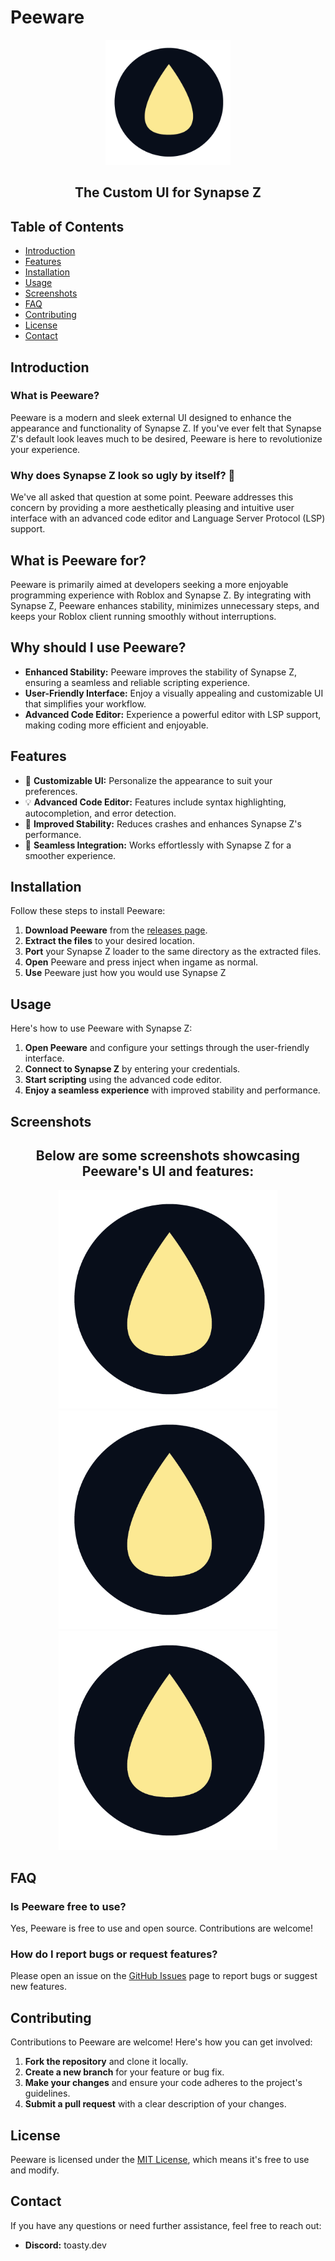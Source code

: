 # Peeware

<div align="center">
    <img src="https://github.com/toasty-dev/imgproct/blob/main/Artboard%201.png" alt="Peeware Logo" width="200">
    <h2>The Custom UI for Synapse Z</h2>
</div>

## Table of Contents

- [Introduction](#introduction)
- [Features](#features)
- [Installation](#installation)
- [Usage](#usage)
- [Screenshots](#screenshots)
- [FAQ](#faq)
- [Contributing](#contributing)
- [License](#license)
- [Contact](#contact)

## Introduction

### What is Peeware?
Peeware is a modern and sleek external UI designed to enhance the appearance and functionality of Synapse Z. If you've ever felt that Synapse Z's default look leaves much to be desired, Peeware is here to revolutionize your experience.

### Why does Synapse Z look so ugly by itself? 🤔 
We've all asked that question at some point. Peeware addresses this concern by providing a more aesthetically pleasing and intuitive user interface with an advanced code editor and Language Server Protocol (LSP) support.

## What is Peeware for?

Peeware is primarily aimed at developers seeking a more enjoyable programming experience with Roblox and Synapse Z. By integrating with Synapse Z, Peeware enhances stability, minimizes unnecessary steps, and keeps your Roblox client running smoothly without interruptions.

## Why should I use Peeware?

- **Enhanced Stability:** Peeware improves the stability of Synapse Z, ensuring a seamless and reliable scripting experience.
- **User-Friendly Interface:** Enjoy a visually appealing and customizable UI that simplifies your workflow.
- **Advanced Code Editor:** Experience a powerful editor with LSP support, making coding more efficient and enjoyable.

## Features

- 🎨 **Customizable UI:** Personalize the appearance to suit your preferences.
- 💡 **Advanced Code Editor:** Features include syntax highlighting, autocompletion, and error detection.
- 🚀 **Improved Stability:** Reduces crashes and enhances Synapse Z's performance.
- 🔧 **Seamless Integration:** Works effortlessly with Synapse Z for a smoother experience.

## Installation

Follow these steps to install Peeware:

1. **Download Peeware** from the [releases page](https://github.com/toasty-dev/Peeware-SYNAPSEZUI/releases).
2. **Extract the files** to your desired location.
3. **Port** your Synapse Z loader to the same directory as the extracted files.
4. **Open** Peeware and press inject when ingame as normal.
5. **Use** Peeware just how you would use Synapse Z

## Usage

Here's how to use Peeware with Synapse Z:

1. **Open Peeware** and configure your settings through the user-friendly interface.
2. **Connect to Synapse Z** by entering your credentials.
3. **Start scripting** using the advanced code editor.
4. **Enjoy a seamless experience** with improved stability and performance.

## Screenshots

<div align="center">
    <h2>Below are some screenshots showcasing Peeware's UI and features:</h2>
</div>

<div align="center">
    <img src="https://github.com/toasty-dev/imgproct/blob/main/Artboard%201.png" alt="Peeware Logo" width="350">
</div>


<div align="center">
    <img src="https://github.com/toasty-dev/imgproct/blob/main/Artboard%201.png" alt="Peeware Logo" width="350">
</div>


<div align="center">
    <img src="https://github.com/toasty-dev/imgproct/blob/main/Artboard%201.png" alt="Peeware Logo" width="350">
</div>

## FAQ

### **Is Peeware free to use?**
Yes, Peeware is free to use and open source. Contributions are welcome!

### **How do I report bugs or request features?**
Please open an issue on the [GitHub Issues](https://github.com/toasty-dev/Peeware-SYNAPSEZUI/issues) page to report bugs or suggest new features.

## Contributing

Contributions to Peeware are welcome! Here's how you can get involved:

1. **Fork the repository** and clone it locally.
2. **Create a new branch** for your feature or bug fix.
3. **Make your changes** and ensure your code adheres to the project's guidelines.
4. **Submit a pull request** with a clear description of your changes.

## License

Peeware is licensed under the [MIT License](https://github.com/toasty-dev/Peeware-SYNAPSEZUI/blob/main/LICENSE), which means it's free to use and modify.

## Contact

If you have any questions or need further assistance, feel free to reach out:

- **Discord:** toasty.dev
